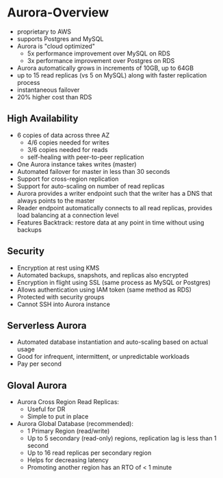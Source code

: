 # Aurora-Overview
 - proprietary to AWS
 - supports Postgres and MySQL
 - Aurora is "cloud optimized"
    - 5x performance improvement over MySQL on RDS
    - 3x performance improvement over Postgres on RDS
 - Aurora automatically grows in increments of 10GB, up to 64GB
 - up to 15 read replicas (vs 5 on MySQL) along with faster replication process
 - instantaneous failover
 - 20% higher cost than RDS

## High Availability
 - 6 copies of data across three AZ
    - 4/6 copies needed for writes
    - 3/6 copies needed for reads
    - self-healing with peer-to-peer replication
 - One Aurora instance takes writes (master)
 - Automated failover for master in less than 30 seconds
 - Support for cross-region replication
 - Support for auto-scaling on number of read replicas
 - Aurora provides a writer endpoint such that the writer has a DNS that always points to the master
 - Reader endpoint automatically connects to all read replicas, provides load balancing at a connection level
 - Features Backtrack: restore data at any point in time without using backups

## Security
 - Encryption at rest using KMS
 - Automated backups, snapshots, and replicas also encrypted
 - Encryption in flight using SSL (same process as MySQL or Postgres)
 - Allows authentication using IAM token (same method as RDS)
 - Protected with security groups
 - Cannot SSH into Aurora instance

## Serverless Aurora
 - Automated database instantiation and auto-scaling based on actual usage
 - Good for infrequent, intermittent, or unpredictable workloads
 - Pay per second 

## Gloval Aurora
 - Aurora Cross Region Read Replicas:
    - Useful for DR
    - Simple to put in place
 - Aurora Global Database (recommended):
    - 1 Primary Region (read/write)
    - Up to 5 secondary (read-only) regions, replication lag is less than 1 second
    - Up to 16 read replicas per secondary region
    - Helps for decreasing latency 
    - Promoting another region has an RTO of < 1 minute

